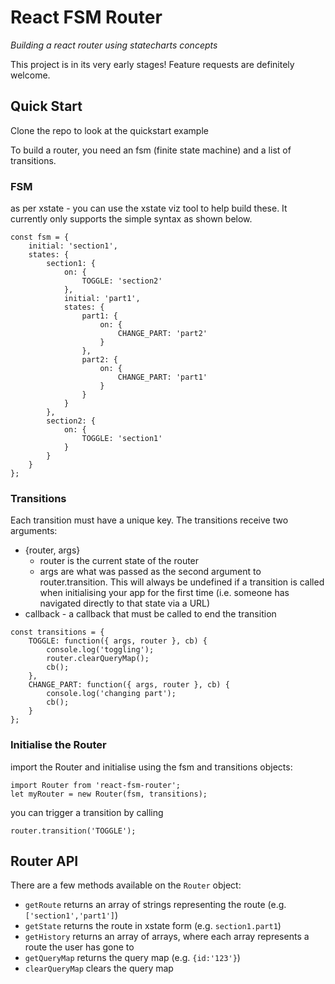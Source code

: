 # React FSM Router

*Building a react router using statecharts concepts*

This project is in its very early stages! Feature requests are definitely welcome.

## Quick Start

Clone the repo to look at the quickstart example

To build a router, you need an fsm (finite state machine) and a list of transitions.

### FSM
as per xstate - you can use the xstate viz tool to help build these. It currently only supports the simple syntax as shown below.
```
const fsm = {
    initial: 'section1',
    states: {
        section1: {
            on: {
                TOGGLE: 'section2'
            },
            initial: 'part1',
            states: {
                part1: {
                    on: {
                        CHANGE_PART: 'part2'
                    }
                },
                part2: {
                    on: {
                        CHANGE_PART: 'part1'
                    }
                }
            }
        },
        section2: {
            on: {
                TOGGLE: 'section1'
            }
        }
    }
};
```

### Transitions
Each transition must have a unique key. The transitions receive two arguments:
* {router, args}
  * router is the current state of the router
  * args are what was passed as the second argument to router.transition. This will always be undefined if a transition is called when initialising your app for the first time (i.e. someone has navigated directly to that state via a URL)
* callback - a callback that must be called to end the transition

```
const transitions = {
    TOGGLE: function({ args, router }, cb) {
        console.log('toggling');
        router.clearQueryMap();
        cb();
    },
    CHANGE_PART: function({ args, router }, cb) {
        console.log('changing part');
        cb();
    }
};
```

### Initialise the Router

import the Router and initialise using the fsm and transitions objects:

```
import Router from 'react-fsm-router';
let myRouter = new Router(fsm, transitions);
```

you can trigger a transition by calling

```
router.transition('TOGGLE');
```

## Router API

There are a few methods available on the `Router` object:
* `getRoute` returns an array of strings representing the route (e.g. `['section1','part1']`)
* `getState` returns the route in xstate form (e.g. `section1.part1`)
* `getHistory` returns an array of arrays, where each array represents a route the user has gone to
* `getQueryMap` returns the query map (e.g. `{id:'123'}`)
* `clearQueryMap` clears the query map